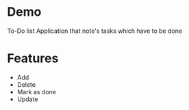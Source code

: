 #  Demo
To-Do list Application that note's tasks which have to be done
# Features
<ul>
<li> Add 
<li> Delete </li>
<li> Mark as done </li>
<li> Update </li>
<ul>
